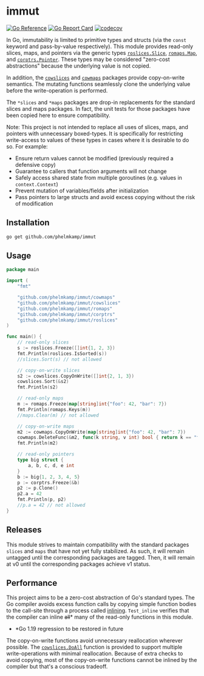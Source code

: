 # immut

[![Go Reference](https://pkg.go.dev/badge/github.com/phelmkamp/immut.svg)](https://pkg.go.dev/github.com/phelmkamp/immut)
[![Go Report Card](https://goreportcard.com/badge/github.com/phelmkamp/immut)](https://goreportcard.com/report/github.com/phelmkamp/immut)
[![codecov](https://codecov.io/gh/phelmkamp/immut/branch/main/graph/badge.svg?token=79CVDP412S)](https://codecov.io/gh/phelmkamp/immut)

In Go, immutability is limited to primitive types and structs (via the `const` keyword and pass-by-value respectively).
This module provides read-only slices, maps, and pointers via the generic types [`roslices.Slice`](https://pkg.go.dev/github.com/phelmkamp/immut/roslices),
[`romaps.Map`](https://pkg.go.dev/github.com/phelmkamp/immut/romaps), and [`corptrs.Pointer`](https://pkg.go.dev/github.com/phelmkamp/immut/corptrs).
These types may be considered "zero-cost abstractions" because the underlying value is not copied.

In addition, the [`cowslices`](https://pkg.go.dev/github.com/phelmkamp/immut/cowslices) and [`cowmaps`](https://pkg.go.dev/github.com/phelmkamp/immut/cowmaps)
packages provide copy-on-write semantics. The mutating functions seamlessly clone the underlying value before the write-operation is performed.

The `*slices` and `*maps` packages are drop-in replacements for the standard slices and 
maps packages. In fact, the unit tests for those packages have been copied here to ensure compatibility.

Note: This project is not intended to replace all uses of slices, maps, and pointers with unnecessary boxed-types. It is specifically for restricting write-access to values of these types in cases where it is desirable to do so.
For example:
 * Ensure return values cannot be modified (previously required a defensive copy)
 * Guarantee to callers that function arguments will not change
 * Safely access shared state from multiple goroutines (e.g. values in `context.Context`)
 * Prevent mutation of variables/fields after initialization
 * Pass pointers to large structs and avoid excess copying without the risk of modification


## Installation

```bash
go get github.com/phelmkamp/immut
```

## Usage

```go
package main

import (
	"fmt"

	"github.com/phelmkamp/immut/cowmaps"
	"github.com/phelmkamp/immut/cowslices"
	"github.com/phelmkamp/immut/romaps"
	"github.com/phelmkamp/immut/corptrs"
	"github.com/phelmkamp/immut/roslices"
)

func main() {
	// read-only slices
	s := roslices.Freeze([]int{1, 2, 3})
	fmt.Println(roslices.IsSorted(s))
	//slices.Sort(s) // not allowed

	// copy-on-write slices
	s2 := cowslices.CopyOnWrite([]int{2, 1, 3})
	cowslices.Sort(&s2)
	fmt.Println(s2)

	// read-only maps
	m := romaps.Freeze(map[string]int{"foo": 42, "bar": 7})
	fmt.Println(romaps.Keys(m))
	//maps.Clear(m) // not allowed

	// copy-on-write maps
	m2 := cowmaps.CopyOnWrite(map[string]int{"foo": 42, "bar": 7})
	cowmaps.DeleteFunc(&m2, func(k string, v int) bool { return k == "foo" })
	fmt.Println(m2)

	// read-only pointers
	type big struct {
		a, b, c, d, e int
	}
	b := big{1, 2, 3, 4, 5}
	p := corptrs.Freeze(&b)
	p2 := p.Clone()
	p2.a = 42
	fmt.Println(p, p2)
	//p.a = 42 // not allowed
}
```

## Releases

This module strives to maintain compatibility with the standard packages `slices` and `maps` that have not yet fully stabilized.
As such, it will remain untagged until the corresponding packages are tagged.
Then, it will remain at v0 until the corresponding packages achieve v1 status.

## Performance

This project aims to be a zero-cost abstraction of Go's standard types.
The Go compiler avoids excess function calls by copying simple function bodies to the call-site through a process called
[inlining](https://dave.cheney.net/2020/04/25/inlining-optimisations-in-go). 
`Test_inline` verifies that the compiler can inline ~~all~~* many of the read-only functions in this module.
 - *Go 1.19 regression to be restored in future

The copy-on-write functions avoid unnecessary reallocation wherever possible.
The [`cowslices.DoAll`](https://pkg.go.dev/github.com/phelmkamp/immut/cowslices#DoAll) function is provided to support multiple write-operations with minimal reallocation.
Because of extra checks to avoid copying, most of the copy-on-write functions cannot be inlined by the compiler but that's a conscious tradeoff.
